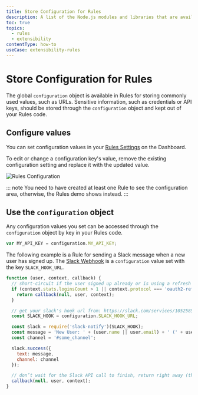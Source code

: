 ```yaml
---
title: Store Configuration for Rules
description: A list of the Node.js modules and libraries that are available when creating Rules.
toc: true
topics:
  - rules
  - extensibility
contentType: how-to
useCase: extensibility-rules
---
```


# Store Configuration for Rules

The global `configuration` object is available in Rules for storing commonly used values, such as URLs. Sensitive information, such as credentials or API keys, should be stored through the `configuration` object and kept out of your Rules code.

## Configure values

You can set configuration values in your [Rules Settings](${manage_url}/#/rules/) on the Dashboard.

To edit or change a configuration key's value, remove the existing configuration setting and replace it with the updated value.

![Rules Configuration](/media/articles/rules/rules-configuration.png)

::: note
You need to have created at least one Rule to see the configuration area, otherwise, the Rules demo shows instead.
:::

## Use the `configuration` object

Any configuration values you set can be accessed through the `configuration` object by key in your Rules code.

```js
var MY_API_KEY = configuration.MY_API_KEY;
```

The following example is a Rule for sending a Slack message when a new user has signed up. The [Slack Webhook](https://api.slack.com/incoming-webhooks) is a `configuration` value set with the key `SLACK_HOOK_URL`.

```js
function (user, context, callback) {
  // short-circuit if the user signed up already or is using a refresh token
  if (context.stats.loginsCount > 1 || context.protocol === 'oauth2-refresh-token') {
    return callback(null, user, context);
  }

  // get your slack's hook url from: https://slack.com/services/10525858050
  const SLACK_HOOK = configuration.SLACK_HOOK_URL;

  const slack = require('slack-notify')(SLACK_HOOK);
  const message = 'New User: ' + (user.name || user.email) + ' (' + user.email + ')';
  const channel = '#some_channel';

  slack.success({
    text: message,
    channel: channel
  });

  // don’t wait for the Slack API call to finish, return right away (the request will continue on the sandbox)`
  callback(null, user, context);
}
```

